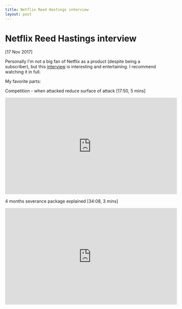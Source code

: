 ```yaml
---
title: Netflix Reed Hastings interview
layout: post
---
```


# Netflix Reed Hastings interview

<div class="date">[17 Nov 2017]</div>

Personally I'm not a big fan of Netflix as a product (despite being a subscriber), but this <a href="https://www.youtube.com/watch?v=m51AWB0Zibs">interview</a> is interesting and entertaining. I recommend watching it in full.

My favorite parts:

Competition - when attacked reduce surface of attack [17:50, 5 mins]

<iframe width="560" height="315" src="https://www.youtube.com/embed/m51AWB0Zibs?rel=0&amp;start=1071" frameborder="0" allowfullscreen></iframe>

4 months severance package explained [34:08, 3 mins]

<iframe width="560" height="315" src="https://www.youtube.com/embed/m51AWB0Zibs?rel=0&amp;start=2048" frameborder="0" allowfullscreen></iframe>
<br/>